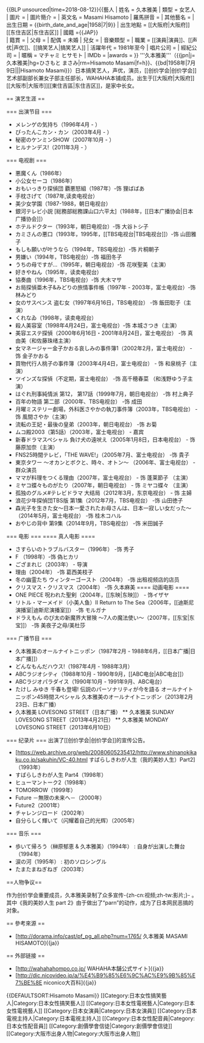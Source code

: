 {{BLP unsourced|time=2018-08-12}}{{藝人
| 姓名 = 久本雅美
| 類型 = 女艺人
| 圖片 =
| 圖片簡介 = 
| 英文名 = Masami Hisamoto
| 羅馬拼音 = 
| 其他藝名 = 
| 出生日期 = {{birth_date_and_age|1958|7|9}}
| 出生地點 = [[大阪府|大阪府]][[东住吉区|东住吉区]]
| 國籍 ={{JAP}}<br/>
| 籍貫 = 
| 父母 = 
| 配偶 = 未婚
| 兒女 = 
| 音樂類型 = 
| 職業 = [[演員|演員]]、[[声优|声优]]、[[搞笑艺人|搞笑艺人]]
| 活躍年代 = 1981年至今
| 唱片公司 = 
| 經紀公司 = 
| 暱稱 = マチャミ  ヒサモト
| IMDb    = 
|awards =
}}
'''久本雅美'''（{{jpn|j=久本雅美|hg=ひさもと まさみ|rm=Hisamoto Masami|f=h}}、{{bd|1958年|7月9日|||Hisamoto Masami}}）日本搞笑艺人，声优，演员，[[创价学会|创价学会]]艺术部副部长兼女子部主任部长，WAHAHA本铺成员。出生于[[大阪府|大阪府]][[大阪市|大阪市]][[東住吉區|东住吉区]]，是家中长女。

== 演艺生涯 ==

=== 出演节目 ===
* メレンゲの気持ち（1996年4月 - ）
* ぴったんこカン・カン（2003年4月 - ）
* 秘密のケンミンSHOW（2007年10月 - ）
* ヒルナンデス!（2011年3月 - ）

=== 电视剧 ===

* 悪魔くん（1986年）
* 小公女セーコ（1986年）
* おもいっきり探偵団 覇悪怒組（1987年）-饰 狸ばばあ
* 手枕さげて（1987年,读卖电视台）
* 美少女学園（1987-1988，朝日电视台）
* 銀河テレビ小説 [総務部総務課山口六平太]（1988年，[[日本广播协会|日本广播协会]]）
* ホテルドクター（1993年，朝日电视台）-饰 大谷トシ子 
* カミさんの悪口（1993年，1995年，[[TBS电视台|TBS电视台]]）-饰 山田雅子
* もしも願いが叶うなら（1994年，TBS电视台）-饰 片桐朝子 
* 男嫌い（1994年，TBS电视台）-饰 福田冬子
* うちの母ですが…（1995年，朝日电视台）-饰 花咲聖美（主演）
* 好きやねん（1995年，读卖电视台）
* 協奏曲（1996年，TBS电视台）-饰 大木マサ
* お局探偵亜木子&みどりの旅情事件帳（1997年 - 2003年，富士电视台）-饰 林みどり 
* 女のサスペンス 盗む女（1997年6月16日，TBS电视台） -饰 飯田聡子（主演）
* くれなゐ（1998年，读卖电视台）
* 殺人美容室（1998年4月24日，富士电视台）-饰 本城さつき（主演）
* 美容エステ探偵（2000年6月16日・2001年8月24日，富士电视台） -饰 真由美（和佐藤珠绪主演）
* 女マネージャー金子かおる哀しみの事件簿1（2002年2月，富士电视台） - 饰 金子かおる
* 買物代行人桃子の事件簿（2003年4月4日，富士电视台） - 饰 和泉桃子（主演）
* ツインズな探偵（不定期，富士电视台） -饰 高千穂春菜 （和浅野ゆう子主演）
* はぐれ刑事純情派 第12， 第17話（1999年7月，朝日电视台） -饰 村上典子
* 百年の物語 第二部（2000年、TBS电视台） -饰 成田
* 月曜ミステリー劇場，外科医さやかの執刀事件簿（2003年，TBS电视台） - 饰 風間さやか（主演）
* 流転の王妃・最後の皇弟（2003年，朝日电视台） -饰 お菊 
* ムコ殿2003（第5話）（2003年，富士电视台） - 嘉宾
* 新春ドラマスペシャル 負け犬の遠吠え（2005年1月8日，日本电视台） - 饰 藤原加奈（主演）
* FNS25時間テレビ，「THE WAVE!」（2005年7月、富士电视台） -饰 貴子 
* 東京タワー 〜オカンとボクと、時々、オトン〜 （2006年、富士电视台） - 群众演员
* ママが料理をつくる理由（2007年，富士电视台） - 饰 蓬莱節子 （主演）
* ミヤコ蝶々ものがたり（2007年，朝日电视台） - 饰 ミヤコ蝶々 （主演）
* 孤独のグルメ#テレビドラマ 大结局（2012年3月，东京电视台） - 饰 主婦
* 浪花少年探偵団TBS版 第1集（2012年7月，TBS电视台） -饰 山田徳子 
* 森光子を生きた女〜日本一愛されたお母さんは、日本一寂しい女だった〜（2014年5月，富士电视台） -饰 桂木コハル 
* おやじの背中 第9集（2014年9月，TBS电视台） -饰 米田誠子 

=== 电影 ===
==== 真人电影 ====
* さすらいのトラブルバスター（1996年） -饰 秀子
* F （1998年）-饰 偽ヒカリ
* ござまれじ（2003年） - 导演
* 理由（2004年） -饰 葛西美枝子
* 冬の幽霊たち ウィンターゴースト（2004年） -饰 出租视频店的店员
* クリスマス・クリスマス（2004年） -饰 久本麻美
==== 动画电影 ====
* ONE PIECE 呪われた聖剣（2004年，[[东映|东映]]） - 饰イザヤ
* リトル・マーメイド（小美人鱼）II Return to The Sea（2006年，[[迪斯尼演播室|迪斯尼演播室]]） -饰 モルガナ 
* ドラえもん のび太の新魔界大冒険 〜7人の魔法使い〜（2007年，[[东宝|东宝]]） -饰 美夜子之母/美杜莎 

=== 广播节目 ===
* 久本雅美のオールナイトニッポン（1987年2月 - 1988年6月，[[日本广播|日本广播]]）
* どんなもんだハウス!（1987年4月 - 1988年3月）
* ABCラジオシティ（1988年10月 - 1990年9月，[[ABC电台|ABC电台]]）
* ABCラジオパラダイス（1990年10月 - 1991年9月、ABC电台）
* たけし みゆき 千春も登場! 伝説のパーソナリティが今を語る オールナイトニッポン45時間スペシャル 久本雅美のオールナイトニッポン（2013年2月23日、日本广播）
* 久本雅美 LOVESONG STREET（日本广播）
** 久本雅美 SUNDAY LOVESONG STREET（2013年4月21日）
** 久本雅美 MONDAY LOVESONG STREET（2013年6月10日）

=== 纪录片 ===
出演了[[创价学会|创价学会]]的宣传公告。
* [https://web.archive.org/web/20080605235412/http://www.shinanokikaku.co.jp/sakuhin/VC-40.html すばらしきわが人生（我的美妙人生）Part2]（1993年）
* すばらしきわが人生 Part4（1998年）
* ヒューマントーク2（1998年）
* TOMORROW（1999年）
* Future －無限の未来へ－（2000年）
* Future2（2001年）
* チャレンジロード（2002年）
* 自分らしく輝いて（闪耀着自己的光辉）（2005年）

=== 音乐 ===
* 歩いて帰ろう（榊原郁恵 & 久本雅美）（1994年）
: 自身が出演した舞台（1994年）
* 涙の河（1995年）
: 初のソロシングル
* たまたまねぎねぎ（2003年）

==人物争议==

作为创价学会重要成员，久本雅美录制了众多宣传-{zh-cn:视频;zh-tw:影片;}-
。其中《我的美妙人生 part 2》由于做出了“parn”的动作，成为了日本网民恶搞的对象。

== 參考來源 ==
* [http://dorama.info/cast/pf_pg_all.php?num=1765/ 久本雅美 MASAMI HISAMOTO]{{ja}}

== 外部链接 ==
* [http://wahahahompo.co.jp/ WAHAHA本舗公式サイト]{{ja}}
* [http://dic.nicovideo.jp/a/%E4%B9%85%E6%9C%AC%E9%9B%85%E7%BE%8E niconico大百科]{{ja}}

{{DEFAULTSORT:Hisamoto Masami}}
[[Category:日本女性搞笑藝人|Category:日本女性搞笑藝人]]
[[Category:日本女性電視藝人|Category:日本女性電視藝人]]
[[Category:日本女演員|Category:日本女演員]]
[[Category:日本電視主持人|Category:日本電視主持人]]
[[Category:日本女性配音員|Category:日本女性配音員]]
[[Category:創價學會信徒|Category:創價學會信徒]]
[[Category:大阪市出身人物|Category:大阪市出身人物]]